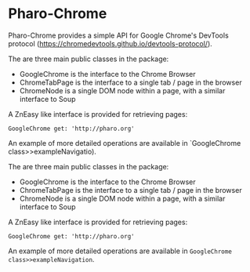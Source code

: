 # Pharo-Chrome

Pharo-Chrome provides a simple API for Google Chrome's DevTools protocol (https://chromedevtools.github.io/devtools-protocol/).

The are three main public classes in the package:

* GoogleChrome is the interface to the Chrome Browser
* ChromeTabPage is the interface to a single tab / page in the browser
* ChromeNode is a single DOM node within a page, with a similar interface to Soup

A ZnEasy like interface is provided for retrieving pages:

```
GoogleChrome get: 'http://pharo.org'
```

An example of more detailed operations are available in `GoogleChrome class>>exampleNavigatio).

The are three main public classes in the package:

* GoogleChrome is the interface to the Chrome Browser
* ChromeTabPage is the interface to a single tab / page in the browser
* ChromeNode is a single DOM node within a page, with a similar interface to Soup

A ZnEasy like interface is provided for retrieving pages:

```smalltalk
GoogleChrome get: 'http://pharo.org'
```

An example of more detailed operations are available in `GoogleChrome class>>exampleNavigation`.



